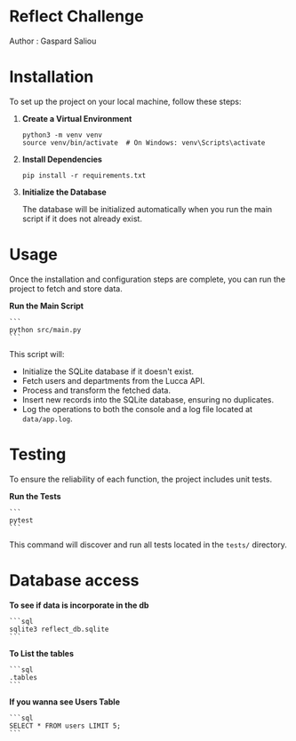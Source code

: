 # Reflect Challenge

Author : Gaspard Saliou

# Installation

To set up the project on your local machine, follow these steps:


1. **Create a Virtual Environment**

    ```
    python3 -m venv venv
    source venv/bin/activate  # On Windows: venv\Scripts\activate
    ```

2. **Install Dependencies**

    ```
    pip install -r requirements.txt
    ```

4. **Initialize the Database**

    The database will be initialized automatically when you run the main script if it does not already exist.


# Usage

Once the installation and configuration steps are complete, you can run the project to fetch and store data.

**Run the Main Script**
    
    ```
    python src/main.py
    ```

This script will:
- Initialize the SQLite database if it doesn't exist.
- Fetch users and departments from the Lucca API.
- Process and transform the fetched data.
- Insert new records into the SQLite database, ensuring no duplicates.
- Log the operations to both the console and a log file located at `data/app.log`.


# Testing

To ensure the reliability of each function, the project includes unit tests.

**Run the Tests**

    ```
    pytest
    ```

This command will discover and run all tests located in the `tests/` directory.

# Database access

**To see if data is incorporate in the db**
  
    ```sql
    sqlite3 reflect_db.sqlite
    ```

**To List the tables**

    ```sql
    .tables
    ```

**If you wanna see Users Table**

    ```sql
    SELECT * FROM users LIMIT 5;
    ```